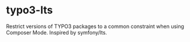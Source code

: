 # typo3-lts
Restrict versions of TYPO3 packages to a common constraint when using Composer Mode. Inspired by symfony/lts.
